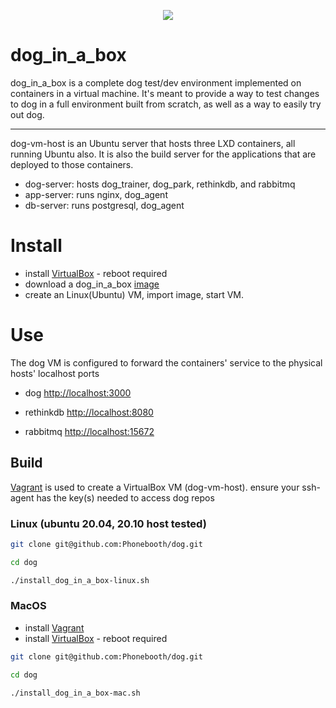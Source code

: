 <p align="center">
  <img src="../images/dog-segmented-green.network-200x200.png">
</p>

<h1>dog_in_a_box</h1>

dog_in_a_box is a complete dog test/dev environment implemented on containers in
a virtual machine.
It's meant to provide a way to test changes to dog in a full environment built
from scratch, as well as a way to easily try out dog.

---
  
dog-vm-host is an Ubuntu server that hosts three LXD containers, all running Ubuntu also.
It is also the build server for the applications that are deployed to those containers.

- dog-server: hosts dog_trainer, dog_park, rethinkdb, and rabbitmq
- app-server: runs nginx, dog_agent
- db-server: runs postgresql, dog_agent

# Install

- install [VirtualBox](http://virtualbox.org) - reboot required
- download a dog_in_a_box [image](http://github.com/relaypro-open/download/dog_in_a_box.vdi)
- create an Linux(Ubuntu) VM, import image, start VM.

# Use

The dog VM is configured to forward the containers' service to the physical hosts'
localhost ports

- dog [http://localhost:3000](http://localhost:3000)

- rethinkdb [http://localhost:8080](http://localhost:8080)

- rabbitmq [http://localhost:15672](http://localhost:15672)

## Build

[Vagrant](https://www.vagrantup.com) is used to create a VirtualBox VM (dog-vm-host).
ensure your ssh-agent has the key(s) needed to access dog repos

### Linux (ubuntu 20.04, 20.10 host tested)

```bash
git clone git@github.com:Phonebooth/dog.git

cd dog

./install_dog_in_a_box-linux.sh
```

### MacOS

- install [Vagrant](http://vagrantup.com)
- install [VirtualBox](http://virtualbox.org) - reboot required

```bash
git clone git@github.com:Phonebooth/dog.git

cd dog

./install_dog_in_a_box-mac.sh
```


